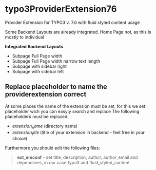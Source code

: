 # typo3ProviderExtension76
Provider Extension for TYPO3 v. 7.6 with fluid styled content usage

Some Backend Layouts are already integrated. Home Page not, as this is mostly to individual

**Integrated Backend Layouts**
- Subpage Full Page width
- Subpage Full Page width narrow text length
- Subpage with sidebar right
- Subpage with sidebar left

Replace placeholder to name the providerextension correct
---------------------------------------------------------
At some places the name of the extension must be set, for this we set placeholder wich you can easyly search and replace
The following placeholders must be replaced:

   - $extension_name$ (directory name)
   - $extension_title$ (title of your extension in backend - feel free in your choice)

Furthermore you should edit the following files:

> **ext_emconf** - set title, description, author, author_email and dependicies, in our case typo3 and fluid_styled_content

